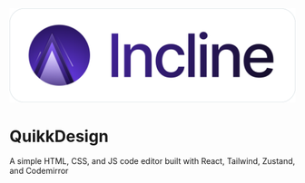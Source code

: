 <picture>
  <source media="(prefers-color-scheme: dark)" srcset="./public/banner-dark.png">
  <source media="(prefers-color-scheme: light)" srcset="./public/banner.png">
  <img alt="Incline banner light mode" src="./public/banner.png">
</picture>

# QuikkDesign

A simple HTML, CSS, and JS code editor built with React, Tailwind, Zustand, and Codemirror
